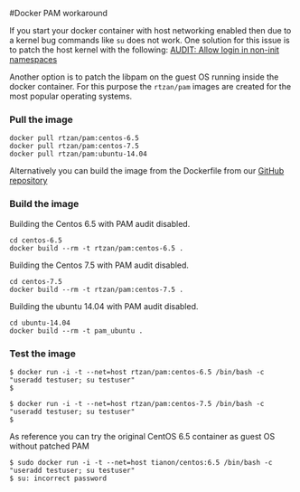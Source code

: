 #Docker PAM workaround

If you start your docker container with host networking enabled then due to a kernel bug commands like `su` does not work.
One solution for this issue is to patch the host kernel with the following: [AUDIT: Allow login in non-init namespaces](https://git.kernel.org/cgit/linux/kernel/git/torvalds/linux.git/patch/?id=543bc6a1a987672b79d6ebe8e2ab10471d8f1047
)


Another option is to patch the libpam on the guest OS running inside the docker container. For this purpose the `rtzan/pam` images are created for the most popular operating systems.

### Pull the image

```
docker pull rtzan/pam:centos-6.5
docker pull rtzan/pam:centos-7.5
docker pull rtzan/pam:ubuntu-14.04
```

Alternatively you can build the image from the Dockerfile from our [GitHub repository](https://github.com/rtzan/docker-pam)

### Build the image

Building the Centos 6.5 with PAM audit disabled.
```
cd centos-6.5
docker build --rm -t rtzan/pam:centos-6.5 .
```

Building the Centos 7.5 with PAM audit disabled.
```
cd centos-7.5
docker build --rm -t rtzan/pam:centos-7.5 .
```

Building the ubuntu 14.04 with PAM audit disabled.
```
cd ubuntu-14.04
docker build --rm -t pam_ubuntu .
```
### Test the image

```
$ docker run -i -t --net=host rtzan/pam:centos-6.5 /bin/bash -c "useradd testuser; su testuser"
$
```

```
$ docker run -i -t --net=host rtzan/pam:centos-7.5 /bin/bash -c "useradd testuser; su testuser"
$
```


As reference you can try the original CentOS 6.5 container as guest OS without patched PAM

```
$ sudo docker run -i -t --net=host tianon/centos:6.5 /bin/bash -c "useradd testuser; su testuser"
$ su: incorrect password
```
